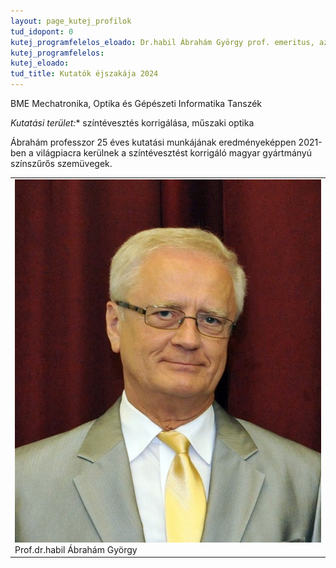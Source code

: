 ```yaml
---
layout: page_kutej_profilok
tud_idopont: 0
kutej_programfelelos_eloado: Dr.habil Ábrahám György prof. emeritus, az MTA doktora
kutej_programfelelos: 
kutej_eloado:
tud_title: Kutatók éjszakája 2024
---
```

BME Mechatronika, Optika és Gépészeti Informatika Tanszék

*Kutatási terület:** színtévesztés korrigálása, műszaki optika


Ábrahám professzor 25 éves kutatási munkájának eredményeképpen 2021-ben a világpiacra kerülnek a színtévesztést korrigáló magyar gyártmányú színszűrős szemüvegek. 


 <table class="picture">
<tr>
<td>

<div class="gallery">
    <img src="images/abraham_gyorgy.jpg" max-width="250" max-height="200">
  <div class="desc">Prof.dr.habil Ábrahám György</div>
</div>

</td>
</tr>
</table>
